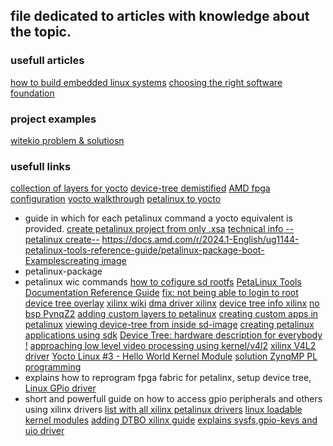 ## file dedicated to articles with knowledge about the topic.

### usefull articles
[how to build embedded linux systems](https://witekio.com/blog/embedded-linux-demystified-3/)
[choosing the right software foundation](https://witekio.com/blog/software-foundation-bare-metal-linux/)

### project examples
[witekio problem & solutiosn](https://witekio.com/case-studies/)

### usefull links
[collection of layers for yocto](https://layers.openembedded.org/layerindex/branch/master/layers/)
[device-tree demistified](https://www.youtube.com/watch?v=_Z65pqLSMi8)
[AMD fpga configuration](https://docs.amd.com/r/en-US/ug1144-petalinux-tools-reference-guide/FPGA-Manager-Configuration-and-Usage-for-Zynq-7000-Devices-and-Zynq-UltraScale-MPSoC)
[yocto walkthrough](https://www.youtube.com/watch?v=8M8U1EgnUVw)
[petalinux to yocto](https://xilinx-wiki.atlassian.net/wiki/spaces/A/pages/2787311617/PetaLinux+to+Yocto+-+Command+Cross+Reference)
- guide in which for each petalinux command a yocto equivalent is provided.
[create petalinux project from only .xsa](https://www.reddit.com/r/FPGA/comments/otyx7b/comment/i1n77hq/)
[technical info --petalinux create--](https://docs.amd.com/r/en-US/ug1144-petalinux-tools-reference-guide/petalinux-create-Command-Line-Options)
[https://docs.amd.com/r/2024.1-English/ug1144-petalinux-tools-reference-guide/petalinux-package-boot-Examplescreating image](https://docs.amd.com/r/2024.1-English/ug1144-petalinux-tools-reference-guide/petalinux-package-boot-Examples)
- petalinux-package
- petalinux wic commands
[how to cofigure sd rootfs](https://github.com/Digilent/Petalinux-Zybo-Z7-20)
[PetaLinux Tools Documentation Reference Guide](https://www.xilinx.com/support/documents/sw_manuals/xilinx2022_2/ug1144-petalinux-tools-reference-guide.pdf)
[fix: not being able to login to root](https://adaptivesupport.amd.com/s/question/0D52E00007DmUjOSAV/root-disabled-in-20221?language=en_US&t=1655688068710)
[device tree overlay](https://www.kernel.org/doc/Documentation/devicetree/overlay-notes.txt)
[xilinx wiki](https://xilinx-wiki.atlassian.net/wiki/spaces/A/overview?homepageId=18844350)
[dma driver xilinx](https://github.com/Xilinx/linux-xlnx/blob/master/drivers/dma/xilinx/xilinx_dma.c)
[device tree info xilinx](https://xilinx-wiki.atlassian.net/wiki/spaces/A/pages/18842279/Build+Device+Tree+Blob)
[no bsp PynqZ2](https://discuss.pynq.io/t/bsps-for-petalinux-pynq/3824)
[adding custom layers to petalinux](https://adaptivesupport.amd.com/s/article/Steps-to-add-custom-recipes-layers-along-with-adding-package-to-rootfs?language=en_US)
[creating custom apps in petalinux](https://docs.amd.com/r/2024.1-English/ug1144-petalinux-tools-reference-guide/Creating-and-Adding-Custom-Applications)
[viewing device-tree from inside sd-image](https://unix.stackexchange.com/questions/289563/how-to-list-the-kernel-device-tree)
[creating petalinux applications using sdk](https://www.youtube.com/watch?v=BD_cTpe_7lc)
[Device Tree: hardware description for everybody !](https://www.youtube.com/watch?v=Nz6aBffv-Ek)
[approaching low level video processing using kernel/v4l2](https://www.reddit.com/r/embedded/comments/1eozk11/using_linux_uio_drivers_for_reserved_video_memory/)
[xilinx V4L2 driver](https://xilinx-wiki.atlassian.net/wiki/spaces/A/pages/18841767/Xilinx+V4L2+driver?f=print#:~:text=The%20pipeline%20driver%20also%20includes,CONFIG_VIDEO_XILINX%20should%20be%20enabled.)
[Yocto Linux #3 - Hello World Kernel Module](https://www.youtube.com/watch?v=U5G_rT-GwPE)
[solution ZynqMP PL programming](https://xilinx-wiki.atlassian.net/wiki/spaces/A/pages/18841847/Solution+ZynqMP+PL+Programming)
- explains how to reprogram fpga fabric for petalinx, setup device tree, 
[Linux GPio driver](https://xilinx-wiki.atlassian.net/wiki/spaces/A/pages/18842398/Linux+GPIO+Driver)
- short and powerfull guide on how to access gpio peripherals and others using xilinx drivers
[list with all xilinx petalinux drivers](https://xilinx-wiki.atlassian.net/wiki/spaces/A/pages/18841873/Linux+Drivers)
[linux loadable kernel modules](https://xilinx-wiki.atlassian.net/wiki/spaces/A/pages/96960682/Linux+Loadable+Kernel+Modules)
[adding DTBO xilinx guide](https://xilinx-wiki.atlassian.net/wiki/spaces/A/pages/18841847/Solution+ZynqMP+PL+Programming)
[explains sysfs,gpio-keys and uio driver](https://roy-messinger.medium.com/gpio-and-petalinux-part-1-5cb6fc24d021)
